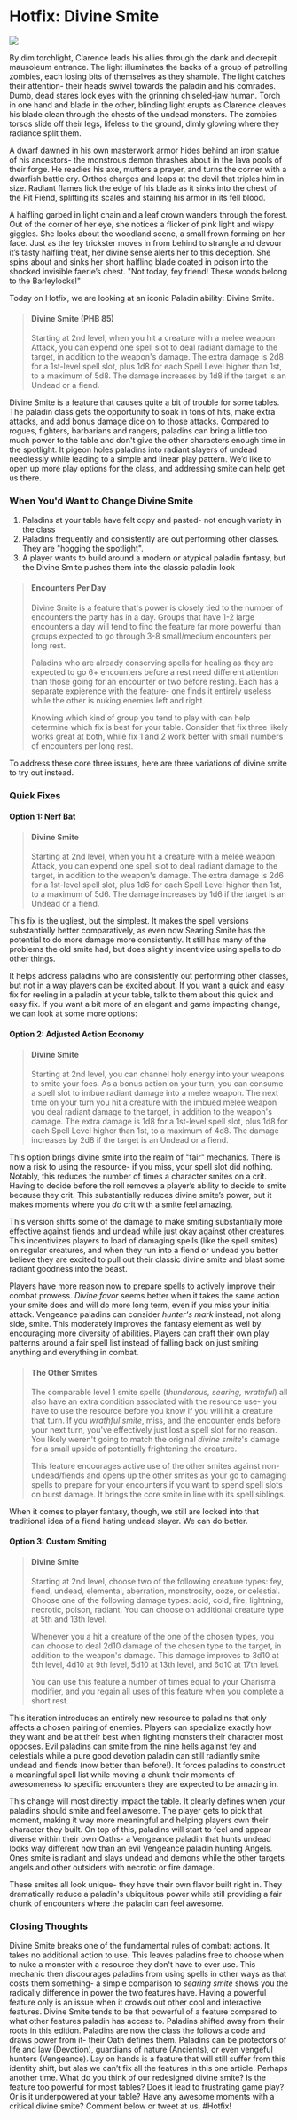 # Hotfix: Divine Smite

<img src = "https://i.pinimg.com/474x/2b/1b/0b/2b1b0bef95913d18e2212352cf8e04b2--warrior-women-character-art.jpg">

By dim torchlight, Clarence leads his allies through the dank and decrepit mausoleum entrance. The light illuminates the backs of a group of patrolling zombies, each losing bits of themselves as they shamble. The light catches their attention- their heads swivel towards the paladin and his comrades. Dumb, dead stares lock eyes with the grinning chiseled-jaw human. Torch in one hand and blade in the other, blinding light erupts as Clarence cleaves his blade clean through the chests of the undead monsters. The zombies torsos slide off their legs, lifeless to the ground, dimly glowing where they radiance split them. 

A dwarf dawned in his own masterwork armor hides behind an iron statue of his ancestors- the monstrous demon thrashes about in the lava pools of their forge. He readies his axe, mutters a prayer, and turns the corner with a dwarfish battle cry. Orthos charges and leaps at the devil that triples him in size. Radiant flames lick the edge of his blade as it sinks into the chest of the Pit Fiend, splitting its scales and staining his armor in its fell blood. 

A halfling garbed in light chain and a leaf crown wanders through the forest. Out of the corner of her eye, she notices a flicker of pink light and wispy giggles. She looks about the woodland scene, a small frown forming on her face. Just as the fey trickster moves in from behind to strangle and devour it’s tasty halfling treat, her divine sense alerts her to this deception. She spins about and sinks her short halfling blade coated in poison into the shocked invisible faerie’s chest. "Not today, fey friend! These woods belong to the Barleylocks!" 

Today on Hotfix, we are looking at an iconic Paladin ability: Divine Smite. 

> #### Divine Smite (PHB 85)
>
>Starting at 2nd level, when you hit a creature with a melee weapon Attack, you can expend one spell slot to deal radiant damage to the target, in addition to the weapon's damage. The extra damage is 2d8 for a 1st-level spell slot, plus 1d8 for each Spell Level higher than 1st, to a maximum of 5d8. The damage increases by 1d8 if the target is an Undead or a fiend.

Divine Smite is a feature that causes quite a bit of trouble for some tables. The paladin class gets the opportunity to soak in tons of hits, make extra attacks, and add bonus damage dice on to those attacks. Compared to rogues, fighters, barbarians and rangers, paladins can bring a little too much power to the table and don't give the other characters enough time in the spotlight. It pigeon holes paladins into radiant slayers of undead needlessly while leading to a simple and linear play pattern. We’d like to open up more play options for the class, and addressing smite can help get us there. 

### When You'd Want to Change Divine Smite
1. Paladins at your table have felt copy and pasted- not enough variety in the class 
2. Paladins frequently and consistently are out performing other classes. They are "hogging the spotlight".
3. A player wants to build around a modern or atypical paladin fantasy, but the Divine Smite pushes them into the classic paladin look
> #### Encounters Per Day
>
> Divine Smite is a feature that's power is closely tied to the number of encounters the party has in a day. Groups that have 1-2 large encounters a day will tend to find the feature far more powerful than groups expected to go through 3-8 small/medium encounters per long rest. 
>
> Paladins who are already conserving spells for healing as they are expected to go 6+ encounters before a rest need different attention than those going for an encounter or two before resting. Each has a separate expierence with the feature- one finds it entirely useless while the other is nuking enemies left and right. 
>
> Knowing which kind of group you tend to play with can help determine which fix is best for your table. Consider that fix three likely works great at both, while fix 1 and 2 work better with small numbers of encounters per long rest.

To address these core three issues, here are three variations of divine smite to try out instead.
### Quick Fixes

#### Option 1: Nerf Bat
> #### Divine Smite
>
> Starting at 2nd level, when you hit a creature with a melee weapon Attack, you can expend one spell slot to deal radiant damage to the target, in addition to the weapon's damage. The extra damage is 2d6 for a 1st-level spell slot, plus 1d6 for each Spell Level higher than 1st, to a maximum of 5d6. The damage increases by 1d6 if the target is an Undead or a fiend.
>
This fix is the ugliest, but the simplest. It makes the spell versions substantially better comparatively, as even now Searing Smite has the potential to do more damage more consistently. It still has many of the problems the old smite had, but does slightly incentivize using spells to do other things. 

It helps address paladins who are consistently out performing other classes, but not in a way players can be excited about. If you want a quick and easy fix for reeling in a paladin at your table, talk to them about this quick and easy fix. If you want a bit more of an elegant and game impacting change, we can look at some more options:

#### Option 2: Adjusted Action Economy
> #### Divine Smite
>
> Starting at 2nd level, you can channel holy energy into your weapons to smite your foes. As a bonus action on your turn, you can consume a spell slot to imbue radiant damage into a melee weapon. The next time on your turn you hit a creature with the imbued melee weapon you deal radiant damage to the target, in addition to the weapon's damage. The extra damage is 1d8 for a 1st-level spell slot, plus 1d8 for each Spell Level higher than 1st, to a maximum of 4d8. The damage increases by 2d8 if the target is an Undead or a fiend.

This option brings divine smite into the realm of "fair" mechanics. There is now a risk to using the resource- if you miss, your spell slot did nothing. Notably, this reduces the number of times a character smites on a crit. Having to decide before the roll removes a player’s ability to decide to smite because they crit. This substantially reduces divine smite’s power, but it makes moments where you *do* crit with a smite feel amazing. 

This version shifts some of the damage to make smiting substantially more effective against fiends and undead while just okay against other creatures. This incentivizes players to load of damaging spells (like the spell smites) on regular creatures, and when they run into a fiend or undead you better believe they are excited to pull out their classic divine smite and blast some radiant goodness into the beast.

Players have more reason now to prepare spells to actively improve their combat prowess. *Divine favor* seems better when it takes the same action your smite does and will do more long term, even if you miss your initial attack. Vengeance paladins can consider *hunter's mark* instead, not along side, smite. This moderately improves the fantasy element as well by encouraging more diversity of abilities. Players can craft their own play patterns around a fair spell list instead of falling back on just smiting anything and everything in combat. 

> #### The Other Smites
>
>The comparable level 1 smite spells (*thunderous, searing, wrathful*) all also have an extra condition associated with the resource use- you have to use the resource before you know if you will hit a creature that turn. If you *wrathful smite*, miss, and the encounter ends before your next turn, you've effectively just lost a spell slot for no reason. You likely weren't going to match the original *divine smite*'s damage for a small upside of potentially frightening the creature. 
>
>This feature encourages active use of the other smites against non-undead/fiends and opens up the other smites as your go to damaging spells to prepare for your encounters if you want to spend spell slots on burst damage. It brings the core smite in line with its spell siblings.  

When it comes to player fantasy, though, we still are locked into that traditional idea of a fiend hating undead slayer. We can do better.

#### Option 3: Custom Smiting
> #### Divine Smite 
>
> Starting at 2nd level, choose two of the following creature types: fey, fiend, undead, elemental, aberration, monstrosity, ooze, or celestial. Choose one of the following damage types: acid, cold, fire, lightning, necrotic, poison, radiant. You can choose on additional creature type at 5th and 13th level.
>
> Whenever you a hit a creature of the one of the chosen types, you can choose to deal 2d10 damage of the chosen type to the target, in addition to the weapon's damage. This damage improves to 3d10 at 5th level, 4d10 at 9th level, 5d10 at 13th level, and 6d10 at 17th level. 
>
> You can use this feature a number of times equal to your Charisma modifier, and you regain all uses of this feature when you complete a short rest.

This iteration introduces an entirely new resource to paladins that only affects a chosen pairing of enemies. Players can specialize exactly how they want and be at their best when fighting monsters their character most opposes. Evil paladins can smite from the nine hells against fey and celestials while a pure good devotion paladin can still radiantly smite undead and fiends (now better than before!). It forces paladins to construct a meaningful spell list while moving a chunk their moments of awesomeness to specific encounters they are expected to be amazing in. 

This change will most directly impact the table. It clearly defines when your paladins should smite and feel awesome. The player gets to pick that moment, making it way more meaningful and helping players own their character they built. On top of this, paladins will start to feel and appear diverse within their own Oaths- a Vengeance paladin that hunts undead looks way different now than an evil Vengeance paladin hunting Angels. Ones smite is radiant and slays undead and demons while the other targets angels and other outsiders with necrotic or fire damage. 

These smites all look unique- they have their own flavor built right in. They dramatically reduce a paladin's ubiquitous power while still providing a fair chunk of encounters where the paladin can feel awesome. 

 
 ### Closing Thoughts

Divine Smite breaks one of the fundamental rules of combat: actions. It takes no additional action to use. This leaves paladins free to choose when to nuke a monster with a resource they don't have to ever use. This mechanic then discourages paladins from using spells in other ways as that costs them something- a simple comparison to *searing smite* shows you the radically difference in power the two features have. 
Having a powerful feature only is an issue when it crowds out other cool and interactive features. Divine Smite tends to be that powerful of a feature compared to what other features paladin has access to.
Paladins shifted away from their roots in this edition. Paladins are now the class the follows a code and draws power from it- their Oath defines them. Paladins can be protectors of life and law (Devotion), guardians of nature (Ancients), or even vengeful hunters (Vengeance). Lay on hands is a feature that will still suffer from this identity shift, but alas we can’t fix all the features in this one article. Perhaps another time.
What do you think of our redesigned divine smite? Is the feature too powerful for most tables? Does it lead to frustrating game play? Or is it underpowered at your table? Have any awesome moments with a critical divine smite? Comment below or tweet at us, #Hotfix! 



